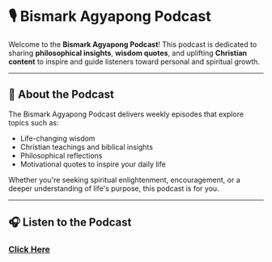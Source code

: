 # 🎙️ Bismark Agyapong Podcast

Welcome to the **Bismark Agyapong Podcast**! This podcast is dedicated to sharing **philosophical insights**, **wisdom quotes**, and uplifting **Christian content** to inspire and guide listeners toward personal and spiritual growth.

---

## 📖 About the Podcast

The Bismark Agyapong Podcast delivers weekly episodes that explore topics such as:  
- Life-changing wisdom  
- Christian teachings and biblical insights  
- Philosophical reflections  
- Motivational quotes to inspire your daily life  

Whether you're seeking spiritual enlightenment, encouragement, or a deeper understanding of life's purpose, this podcast is for you.  

---

## 🎧 Listen to the Podcast

### <a href= "https://pod.link/1713083519">Click Here</a>

